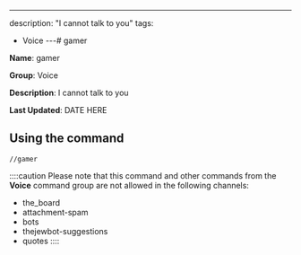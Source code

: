 ---
description: "I cannot talk to you"
tags:
  - Voice
---# gamer

**Name**: gamer

**Group**: Voice

**Description**: I cannot talk to you

**Last Updated**: DATE HERE

## Using the command

    //gamer

::::caution Please note that this command and other commands from the **Voice** command group are not allowed in the following channels:
- the_board
- attachment-spam
- bots
- thejewbot-suggestions
- quotes
::::